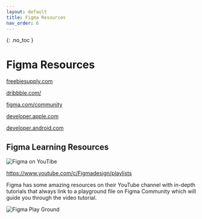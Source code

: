 ```yaml
---
layout: default
title: Figma Resources
nav_order: 6
---
```


{: .no_toc }

# Figma Resources
 
[freebiesupply.com](hhttps://freebiesupply.com/free-figma/free_figma_resources)

[dribbble.com/](https://dribbble.com/tags/free_figma_resources)

[figma.com/community](https://www.figma.com/community)

[developer.apple.com](https://developer.apple.com/design/resources)

[developer.android.com](hhttps://developer.android.com/develop/ui)


## Figma Learning Resources

![Figma on YouTibe](images/figma_YC.png)

[https://www.youtube.com/c/Figmadesign/playlists
](https://www.youtube.com/c/Figmadesign/playlists)

Figma has some amazing resources on their YouTube channel with in-depth tutorials that always link to a playground file on Figma Community which will guide you through the video tutorial.

![Figma Play Ground](images/p_g.png)
